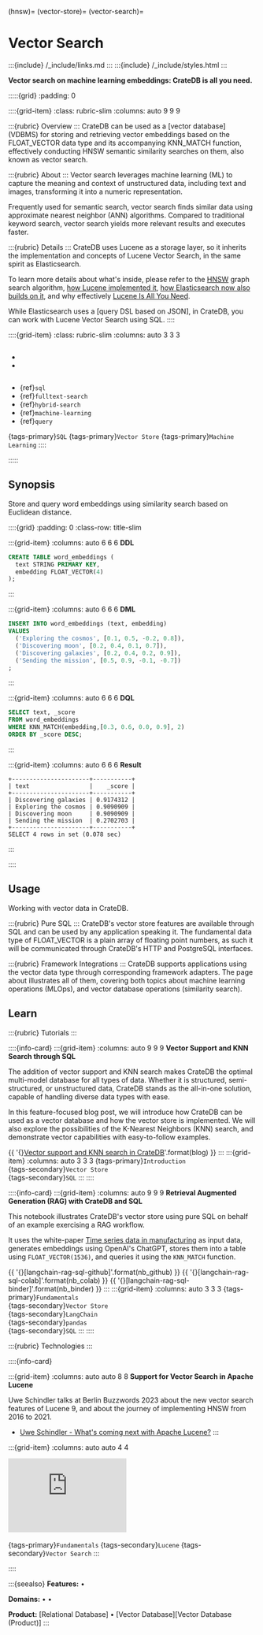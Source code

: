 (hnsw)=
(vector-store)=
(vector-search)=

# Vector Search

:::{include} /_include/links.md
:::
:::{include} /_include/styles.html
:::

**Vector search on machine learning embeddings: CrateDB is all you need.**

:::::{grid}
:padding: 0

::::{grid-item}
:class: rubric-slim
:columns: auto 9 9 9


:::{rubric} Overview
:::
CrateDB can be used as a [vector database] (VDBMS) for storing and retrieving
vector embeddings based on the FLOAT_VECTOR data type and its accompanying
KNN_MATCH function, effectively conducting HNSW semantic similarity searches
on them, also known as vector search.

:::{rubric} About
:::
Vector search leverages machine learning (ML) to capture the meaning and
context of unstructured data, including text and images, transforming it
into a numeric representation.

Frequently used for semantic search, vector
search finds similar data using approximate nearest neighbor (ANN) algorithms.
Compared to traditional keyword search, vector search yields more relevant
results and executes faster.

:::{rubric} Details
:::
CrateDB uses Lucene as a storage layer, so it inherits the implementation
and concepts of Lucene Vector Search, in the same spirit as Elasticsearch.

To learn more details about what's inside, please refer to the [HNSW] graph
search algorithm, [how Lucene implemented it][making of Lucene vector search],
[how Elasticsearch now also builds on it][Vector search in Elasticsearch],
and why effectively [Lucene Is All You Need].

While Elasticsearch uses a [query DSL based on JSON], in CrateDB, you can work
with Lucene Vector Search using SQL.
::::


::::{grid-item}
:class: rubric-slim
:columns: auto 3 3 3

```{rubric} Reference Manual
```
- [](inv:crate-reference#type-float_vector)
- [](inv:crate-reference#scalar_knn_match)

```{rubric} Related
```
- {ref}`sql`
- {ref}`fulltext-search`
- {ref}`hybrid-search`
- {ref}`machine-learning`
- {ref}`query`

{tags-primary}`SQL`
{tags-primary}`Vector Store`
{tags-primary}`Machine Learning`
::::

:::::


## Synopsis

Store and query word embeddings using similarity search based on Euclidean
distance.

::::{grid}
:padding: 0
:class-row: title-slim

:::{grid-item}
:columns: auto 6 6 6
**DDL**

```sql
CREATE TABLE word_embeddings (
  text STRING PRIMARY KEY,
  embedding FLOAT_VECTOR(4)
);
```
:::

:::{grid-item}
:columns: auto 6 6 6
**DML**

```sql
INSERT INTO word_embeddings (text, embedding)
VALUES
  ('Exploring the cosmos', [0.1, 0.5, -0.2, 0.8]),
  ('Discovering moon', [0.2, 0.4, 0.1, 0.7]),
  ('Discovering galaxies', [0.2, 0.4, 0.2, 0.9]),
  ('Sending the mission', [0.5, 0.9, -0.1, -0.7])
;
```
:::

:::{grid-item}
:columns: auto 6 6 6
**DQL**

```sql
SELECT text, _score
FROM word_embeddings
WHERE KNN_MATCH(embedding,[0.3, 0.6, 0.0, 0.9], 2)
ORDER BY _score DESC;
```
:::

:::{grid-item}
:columns: auto 6 6 6
**Result**

```text
+----------------------+-----------+
| text                 |    _score |
+----------------------+-----------+
| Discovering galaxies | 0.9174312 |
| Exploring the cosmos | 0.9090909 |
| Discovering moon     | 0.9090909 |
| Sending the mission  | 0.2702703 |
+----------------------+-----------+
SELECT 4 rows in set (0.078 sec)
```
:::

::::


## Usage

Working with vector data in CrateDB.

:::{rubric} Pure SQL
:::
CrateDB's vector store features are available through SQL and can be used
by any application speaking it. The fundamental data type of FLOAT_VECTOR
is a plain array of floating point numbers, as such it will be communicated
through CrateDB's HTTP and PostgreSQL interfaces.

:::{rubric} Framework Integrations
:::
CrateDB supports applications using the vector data type through corresponding
framework adapters. The page about [](#machine-learning) illustrates all of them,
covering both topics about machine learning operations (MLOps), and vector
database operations (similarity search).


## Learn

:::{rubric} Tutorials
:::

::::{info-card}
:::{grid-item}
:columns: auto 9 9 9
**Vector Support and KNN Search through SQL**

The addition of vector support and KNN search makes CrateDB the optimal
multi-model database for all types of data. Whether it is structured,
semi-structured, or unstructured data, CrateDB stands as the all-in-one
solution, capable of handling diverse data types with ease.

In this feature-focused blog post, we will introduce how CrateDB can be
used as a vector database and how the vector store is implemented.
We will also explore the possibilities of the K-Nearest Neighbors (KNN)
search, and demonstrate vector capabilities with easy-to-follow examples.

{{ '{}[Vector support and KNN search in CrateDB]'.format(blog) }}
:::
:::{grid-item}
:columns: auto 3 3 3
{tags-primary}`Introduction` \
{tags-secondary}`Vector Store` \
{tags-secondary}`SQL`
:::
::::


::::{info-card}
:::{grid-item}
:columns: auto 9 9 9
**Retrieval Augmented Generation (RAG) with CrateDB and SQL**

This notebook illustrates CrateDB's vector store using pure SQL on behalf
of an example exercising a RAG workflow.

It uses the white-paper [Time series data in manufacturing] as input data,
generates embeddings using OpenAI's ChatGPT, stores them into a table
using `FLOAT_VECTOR(1536)`, and queries it using the `KNN_MATCH` function.

{{ '{}[langchain-rag-sql-github]'.format(nb_github) }} {{ '{}[langchain-rag-sql-colab]'.format(nb_colab) }} {{ '{}[langchain-rag-sql-binder]'.format(nb_binder) }}
:::
:::{grid-item}
:columns: auto 3 3 3
{tags-primary}`Fundamentals` \
{tags-secondary}`Vector Store` \
{tags-secondary}`LangChain` \
{tags-secondary}`pandas` \
{tags-secondary}`SQL`
:::
::::


:::{rubric} Technologies
:::

::::{info-card}

:::{grid-item}
:columns: auto auto 8 8
**Support for Vector Search in Apache Lucene**

Uwe Schindler talks at Berlin Buzzwords 2023 about the new vector search
features of Lucene 9, and about the journey of implementing HNSW from
2016 to 2021.

- [Uwe Schindler - What's coming next with Apache Lucene?]
:::

:::{grid-item}
:columns: auto auto 4 4

<iframe width="240" src="https://www.youtube-nocookie.com/embed/EHJjSYWjIF0?start=330&si=J0w5yG56Ld4fIXfm" title="YouTube video player" frameborder="0" allow="accelerometer; autoplay; clipboard-write; encrypted-media; gyroscope; picture-in-picture; web-share" allowfullscreen></iframe>
&nbsp;

{tags-primary}`Fundamentals`
{tags-secondary}`Lucene`
{tags-secondary}`Vector Search`
:::

::::


:::{seealso}
**Features:**
[](#querying) •
[](#fulltext)

**Domains:**
[](#industrial) •
[](#machine-learning) •
[](#timeseries)

**Product:**
[Relational Database] •
[Vector Database][Vector Database (Product)]
:::



[HNSW]: https://arxiv.org/pdf/1603.09320.pdf
[Lucene Is All You Need]: https://arxiv.org/pdf/2308.14963.pdf
[making of Lucene vector search]: https://www.apachecon.com/acna2022/slides/04_lucene_vector_search_sokolov.pdf
[Time series data in manufacturing]: https://github.com/crate/cratedb-datasets/raw/main/machine-learning/fulltext/White%20paper%20-%20Time-series%20data%20in%20manufacturing.pdf
[Uwe Schindler - What's coming next with Apache Lucene?]: https://youtu.be/EHJjSYWjIF0?t=330s&feature=shared
[Vector search in Elasticsearch]: https://www.elastic.co/search-labs/blog/articles/vector-search-elasticsearch-rationale
[Vector support and KNN search in CrateDB]: https://cratedb.com/blog/unlocking-the-power-of-vector-support-and-knn-search-in-cratedb
